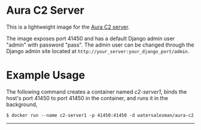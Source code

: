 # Aura C2 Server
This is a lightweight image for the [Aura C2 server](https://github.com/watersalesman/aura-botnet).

The image exposes port 41450 and has a default Django
admin user "admin" with password "pass". The admin user can be changed through
the Django admin site located at `http://your_server:your_django_port/admin`.

Example Usage
===
The following command creates a container named *c2-server1*, binds the host's
port 41450 to port 41450 in the container, and runs it in the background,
```
$ docker run --name c2-server1 -p 41450:41450 -d watersalesman/aura-c2
```
***

